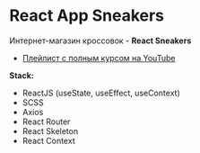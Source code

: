 # React App Sneakers

Интернет-магазин кроссовок - **React Sneakers**

- [Плейлист с полным курсом на YouTube](https://www.youtube.com/watch?v=ptiom4YWqoE&list=PL0FGkDGJQjJEos_0yVkbKjsQ9zGVy3dG7)

**Stack:**

- ReactJS (useState, useEffect, useContext)
- SCSS
- Axios
- React Router
- React Skeleton
- React Context
